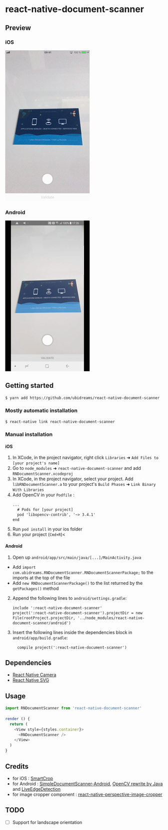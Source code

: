 # react-native-document-scanner

## Preview

### iOS

![iOS Preview](./preview-ios.gif)

### Android

![Android Preview](./preview-android.gif)

## Getting started

`$ yarn add https://github.com/ubidreams/react-native-document-scanner`

### Mostly automatic installation

`$ react-native link react-native-document-scanner`

### Manual installation

#### iOS

1. In XCode, in the project navigator, right click `Libraries` ➜ `Add Files to [your project's name]`
2. Go to `node_modules` ➜ `react-native-document-scanner` and add `RNDocumentScanner.xcodeproj`
3. In XCode, in the project navigator, select your project. Add `libRNDocumentScanner.a` to your project's `Build Phases` ➜ `Link Binary With Libraries`
4. Add OpenCV in your `Podfile` :
   ```
   ...
     # Pods for [your project]
     pod 'libopencv-contrib', '~> 3.4.1'
   end
   ```
5. Run `pod install` in your ios folder
6. Run your project (`Cmd+R`)<

#### Android

1. Open up `android/app/src/main/java/[...]/MainActivity.java`

- Add `import com.ubidreams.RNDocumentScanner.RNDocumentScannerPackage;` to the imports at the top of the file
- Add `new RNDocumentScannerPackage()` to the list returned by the `getPackages()` method

2. Append the following lines to `android/settings.gradle`:
   ```
   include ':react-native-document-scanner'
   project(':react-native-document-scanner').projectDir = new File(rootProject.projectDir, '../node_modules/react-native-document-scanner/android')
   ```
3. Insert the following lines inside the dependencies block in `android/app/build.gradle`:
   ```
     compile project(':react-native-document-scanner')
   ```

## Dependencies

- [React Native Camera](https://react-native-community.github.io/react-native-camera/docs/installation)
- [React Native SVG](https://github.com/react-native-community/react-native-svg#installation)

## Usage

```javascript
import RNDocumentScanner from 'react-native-document-scanner'

render () {
  return (
    <View style={styles.container}>
      <RNDocumentScanner />
    </View>
  )
}
```

## Credits

- for iOS : [SmartCrop](https://github.com/kronik/smartcrop)
- for Android : [SimpleDocumentScanner-Android](https://github.com/jbttn/SimpleDocumentScanner-Android), [OpenCV rewrite by Java](https://github.com/kongzaohui/OpenCV) and [LiveEdgeDetection](https://github.com/adityaarora1/LiveEdgeDetection)
- for image cropper component : [react-native-perspective-image-cropper](https://github.com/Michaelvilleneuve/react-native-perspective-image-cropper)

## TODO

- [ ] Support for landscape orientation
